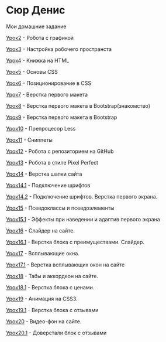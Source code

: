 
# Сюр Денис
Мои домашние задание

[Урок2](https://axnxenus.github.io/lesson_2/ "Готовая домашка") - Робота с графикой

[Урок3](https://axnxenus.github.io/lesson_3/ "Готовая домашка") - Настройка робочего пространста

[Урок4](https://axnxenus.github.io/lesson_4/ "Готовая домашка") - Книжка на HTML

[Урок5](https://axnxenus.github.io/lesson_5/ "Готовая домашка") - Основы CSS

[Урок6](https://axnxenus.github.io/lesson_6/ "Готовая домашка") - Позиционирование в  CSS

[Урок7](https://axnxenus.github.io/lesson_7/ "Готовая домашка") - Верстка первого макета

[Урок8](https://axnxenus.github.io/lesson_8/ "Готовая домашка") - Верстка первого макета в Bootstrap(знакомство)

[Урок9](https://axnxenus.github.io/lesson_9/ "Готовая домашка") - Верстка первого макета в Bootstrap

[Урок10](https://axnxenus.github.io/lesson_10/ "Готовая домашка") - Препроцесор Less

[Урок11](https://axnxenus.github.io/lesson_11/ "Готовая домашка") - Сниппеты

[Урок12](https://axnxenus.github.io/Lesson12/ "Готовая домашка") - Робота с репозиторием на GitHub

[Урок13](https://axnxenus.github.io/Lesson_13/ "Готовая домашка") - Робота  в стиле Pixel Perfect

[Урок14](https://axnxenus.github.io/Lesson14/ "Готовая домашка") - Верстка шапки сайта

[Урок14.1](https://axnxenus.github.io/Lesson14.1/ "Готовая домашка") - Подключение шрифтов

[Урок14.2](https://axnxenus.github.io/Lesson14/ "Готовая домашка") - Подключение шрифтов. Верстка первого экрана.

[Урок15](https://axnxenus.github.io/Lesson15/ "Готовая домашка") - Псевдоклассы и псевдоэлементы

[Урок15.1](https://axnxenus.github.io/Lesson15.1/ "Готовая домашка") - Эффекты при наведении и адаптив первого экрана

[Урок16](https://axnxenus.github.io/Lesson16/ "Готовая домашка") - Слайдер на сайте.

[Урок16.1](https://axnxenus.github.io/Lesson_16.1/ "Готовая домашка") - Верстка блока с преимуществами. Слайдер.

[Урок17](https://axnxenus.github.io/Lesson17/ "Готовая домашка") - Всплывающие окна.

[Урок17.1](https://axnxenus.github.io/lesson17.1/ "Готовая домашка") - Верстка всплывающих окон на сайте

[Урок18](https://axnxenus.github.io/Lesson18/ "Готовая домашка") - Табы и аккордеон на сайте.

[Урок18.1](https://axnxenus.github.io/Lesson18.1/ "Готовая домашка") - Верстка блока с ценами.

[Урок19](https://axnxenus.github.io/Lesson19/ "Готовая домашка") - Анимация на CSS3.

[Урок19.1](https://axnxenus.github.io/Lesson19.1/ "Готовая домашка") - Верстка блока с отзывами

[Урок20](https://axnxenus.github.io/Lesson20/ "Готовая домашка") - Видео-фон на сайте.

[Урок20.1](https://axnxenus.github.io/Lesson20.1/ "Готовая домашка") - Доверстали блок с отзывами
